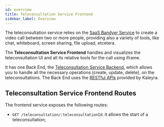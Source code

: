 ```yaml
---
id: overview
title: Teleconsultation Service Frontend
sidebar_label: Overview
---
```




The teleconsultation service relies on the [SaaS Bandyer Service][bandyer] to create a video call between two or more people, providing also a variety of tools, like chat, whiteboard, screen sharing, file upload, etcetera.

The **Teleconsultation Service Frontend** handles and visualizes the teleconsultation UI and all its relative tools for the call using iframe.

It has one Back End, the [Teleconsultation Service Backend][teleconsultation-service-be], which allows you to handle all the necessary operations (create, update, delete), on the teleconsultations. The Back End uses the [RESTful APIs][bandyer-rest-api] provided by Kaleyra.

## Teleconsultation Service Frontend Routes

The frontend service exposes the following routes:

- `GET /teleconsultation/:teleconsultationId`: it allows the start of a teleconsultation;


[bandyer]: https://www.kaleyra.com/
[bandyer-rest-api]: https://docs.bandyer.com/Bandyer-RESTAPI/
[teleconsultation-service-be]: /runtime_suite/teleconsultation-service-backend/10_overview.md
